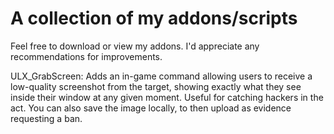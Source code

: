 A collection of my addons/scripts
==========
Feel free to download or view my addons. I'd appreciate any recommendations for improvements.

ULX_GrabScreen: Adds an in-game command allowing users to receive a low-quality screenshot from the target, showing exactly what they see inside their window at any given moment. Useful for catching hackers in the act. You can also save the image locally, to then upload as evidence requesting a ban.
